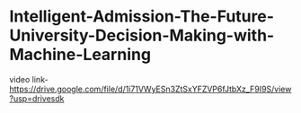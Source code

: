 # Intelligent-Admission-The-Future-University-Decision-Making-with-Machine-Learning
video link-https://drive.google.com/file/d/1i71VWyESn3ZtSxYFZVP6fJtbXz_F9I9S/view?usp=drivesdk

